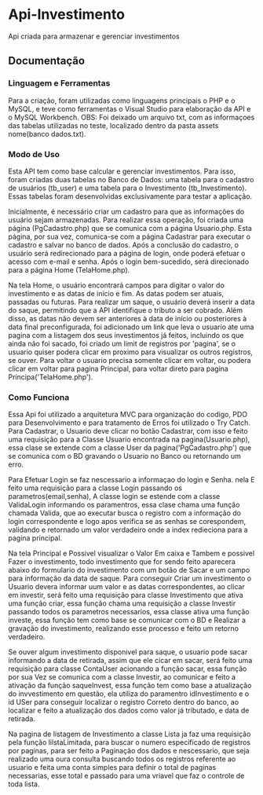 # Api-Investimento
Api criada para armazenar e gerenciar investimentos

## Documentação

### Linguagem e Ferramentas
Para a criação, foram utilizadas como linguagens principais o PHP e o MySQL, e teve como ferramentas o Visual Studio para elaboração da API e o MySQL Workbench. OBS: Foi deixado um arquivo txt, com as informaçoes das tabelas utilizadas no teste, localizado dentro da pasta assets nome(banco dados.txt).

### Modo de Uso
Esta API tem como base calcular e gerenciar investimentos. Para isso, foram criadas duas tabelas no Banco de Dados: uma tabela para o cadastro de usuários (tb_user) e uma tabela para o Investimento (tb_Investimento). Essas tabelas foram desenvolvidas exclusivamente para testar a aplicação.

Inicialmente, é necessário criar um cadastro para que as informações do usuário sejam armazenadas. Para realizar essa operação, foi criada uma página (PgCadastro.php) que se comunica com a página Usuario.php. Esta página, por sua vez, comunica-se com a página Cadastrar para executar o cadastro e salvar no banco de dados. Após a conclusão do cadastro, o usuário será redirecionado para a página de login, onde poderá efetuar o acesso com e-mail e senha. Após o login bem-sucedido, será direcionado para a página Home (TelaHome.php).

Na tela Home, o usuário encontrará campos para digitar o valor do investimento e as datas de início e fim. As datas podem ser atuais, passadas ou futuras. Para realizar um saque, o usuário deverá inserir a data do saque, permitindo que a API identifique o tributo a ser cobrado. Além disso, as datas não devem ser anteriores à data de início ou posteriores à data final preconfigurada, foi adicionado um link que leva o usuario ate uma pagina com a listagem dos seus investimentos já feitos, incluindo os que ainda não foi sacado, foi criado um limit de registros por 'pagina', se o usuario quiser podera clicar em proximo para visualizar os outros registros, se ouver. Para voltar o usuario precisa somente clicar em voltar, ou podera clicar em voltar para pagina Principal, para voltar direto para pagina Principa('TelaHome.php').


### Como Funciona
Essa Api foi utilizado a arquitetura MVC para organização do codigo, PDO para Desenvolvimento e para tratamento de Erros foi utilizado o Try Catch. Para Cadastrar, o Usuario deve clicar no botão Cadastrar, com isso e feito uma requisição para a Classe Usuario encontrada na pagina(Usuario.php), essa clase se extende com a classe User da pagina('PgCadastro.php') que se comunica com o BD gravando o Usuario no Banco ou retornando um erro. 

Para Efetuar Login se faz nescessario a informaçao do login e Senha. nela E feito uma requisição para a classe Login passando os parametros(email,senha), A classe login se estende com a classe ValidaLogin informando os paramentros, essa clase chama uma função chamada Valida, que ao executar busca o registro com a informação do login correspondente e logo apos verifica se as senhas se corespondem, validando e retornado um valor verdadeiro onde a index redieciona para a pagina principal.


Na tela Principal e Possivel visualizar o Valor Em caixa e Tambem e possivel Fazer o investimento, todo investimento que for sendo feito aparecera abaixo do formulario do investimento com um botão de Sacar e um campo para informação da data de saque. Para conseguir Criar um investimento o Usuario devera informar uum valor e as datas correspondentes, ao clicar em investir, será feito uma requisição para classe Investimento que ativa uma função criar, essa função chama uma requisição a classe Investir passando todos os parametros necessarios, essa classe ativa uma função investe, essa função tem como base se comunicar com o BD e Realizar a gravação do investimento, realizando esse processo e feito um retorno verdadeiro.

Se ouver algum investimento disponivel para saque, o usuario pode sacar informando a data de retirada, assim que ele cicar em sacar, será feito uma requisição para classe ContaUser acionando a função sacar, essa função por sua Vez se comunica com a classe Investir, ao comunicar e feito a ativação da função saqueInvest, essa função tem como base a atualização do invvestimento em questão, ela utiliza do paramentro idInvestimento e o id USer para conseguir localizar o registro Correto dentro do banco, ao localizar e feito a atualização dos dados como valor já tributado, e data de retirada.

Na pagina de listagem de Investimento a classe Lista ja faz uma requisição pela função lilstaLimitada, para buscar o numero especificado de registros por paginas, para ser feito a Paginação dos dados e nescessario, que seja realizado uma oura consulta buscando todos os registros referente ao usuario e feita uma conta simples para definir o total de paginas necessarias, esse total e passado para uma vriavel que faz o controle de toda lista.



